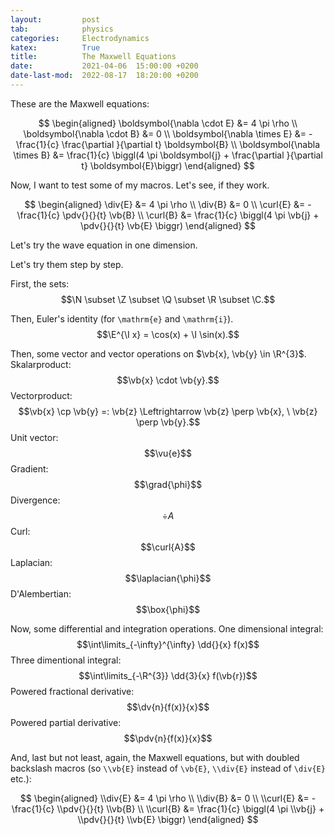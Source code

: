 ```yaml
---
layout:         post
tab:	        physics
categories:     Electrodynamics
katex:          True
title:          The Maxwell Equations
date:           2021-04-06  15:00:00 +0200
date-last-mod:  2022-08-17  18:20:00 +0200
---
```


<!-- <div style="display: none"> -->
<!--   \( -->
<!--   {% include latex-preamble.sty %} -->
<!--   \) -->
<!-- </div> -->


These are the Maxwell equations:

<!-- $$ -->
<!-- \begin{aligned} -->
<!--     \boldsymbol{\nabla \cdot E} &= 4 \pi \rho \\ -->
<!--     \boldsymbol{\nabla \cdot B} &= 0 \\ -->
<!--     \boldsymbol{\nabla \times E} &= -\frac{1}{c} \frac{\partial}{\partial t} \boldsymbol{B} \\ -->
<!--     \boldsymbol{\nabla \times B} &= \frac{1}{c} \biggl(4 \pi \boldsymbol{j} + \frac{\partial}{\partial t} \boldsymbol{E} \biggr) -->
<!-- \end{aligned} -->
<!-- $$ -->

$$
\begin{aligned}
    \boldsymbol{\nabla \cdot E} &= 4 \pi \rho \\
    \boldsymbol{\nabla \cdot B} &= 0 \\
    \boldsymbol{\nabla \times E} &= - \frac{1}{c} \frac{\partial }{\partial t} \boldsymbol{B} \\
    \boldsymbol{\nabla \times B} &= \frac{1}{c} \biggl(4 \pi \boldsymbol{j} + \frac{\partial }{\partial t} \boldsymbol{E}\biggr)
\end{aligned}
$$


Now, I want to test some of my macros. Let's see, if they work.

$$
\begin{aligned}
    \div{E} &= 4 \pi \rho \\
    \div{B} &= 0 \\
    \curl{E} &= - \frac{1}{c} \pdv{}{}{t} \vb{B} \\
    \curl{B} &= \frac{1}{c} \biggl(4 \pi \vb{j} + \pdv{}{}{t} \vb{E} \biggr)
\end{aligned}
$$

Let's try the wave equation in one dimension.

<!-- $$-\frac{1}{c^{2}}\pdv{2}{}{t} \psi(x,t) + \pdv{2}{}{x} \psi(x,t) = 0$$. -->

Let's try them step by step.

First, the sets:
$$\N \subset \Z \subset \Q \subset \R \subset \C.$$

Then, Euler's identity (for `\mathrm{e}` and `\mathrm{i}`).
$$\E^{\I x} = \cos(x) + \I \sin(x).$$

Then, some vector and vector operations on $\vb{x}, \vb{y} \in \R^{3}$.
Skalarproduct:
$$\vb{x} \cdot \vb{y}.$$
Vectorproduct:
$$\vb{x} \cp \vb{y} =: \vb{z} \Leftrightarrow \vb{z} \perp \vb{x}, \ \vb{z} \perp \vb{y}.$$
Unit vector:
$$\vu{e}$$
Gradient:
$$\grad{\phi}$$
Divergence:
$$\div{A}$$
Curl:
$$\curl{A}$$
Laplacian:
$$\laplacian{\phi}$$
D'Alembertian:
$$\box{\phi}$$

Now, some differential and integration operations.
One dimensional integral:
$$\int\limits_{-\infty}^{\infty} \dd{}{x} f(x)$$
Three dimentional integral:
$$\int\limits_{-\R^{3}} \dd{3}{x} f(\vb{r})$$
Powered fractional derivative:
$$\dv{n}{f(x)}{x}$$
Powered partial derivative:
$$\pdv{n}{f(x)}{x}$$


And, last but not least, again, the Maxwell equations, but with doubled backslash macros (so `\\vb{E}` instead of `\vb{E}`, `\\div{E}` instead of `\div{E}` etc.):

$$
\begin{aligned}
    \\div{E} &= 4 \pi \rho \\
    \\div{B} &= 0 \\
    \\curl{E} &= - \frac{1}{c} \\pdv{}{}{t} \\vb{B} \\
    \\curl{B} &= \frac{1}{c} \biggl(4 \pi \\vb{j} + \\pdv{}{}{t} \\vb{E} \biggr)
\end{aligned}
$$
